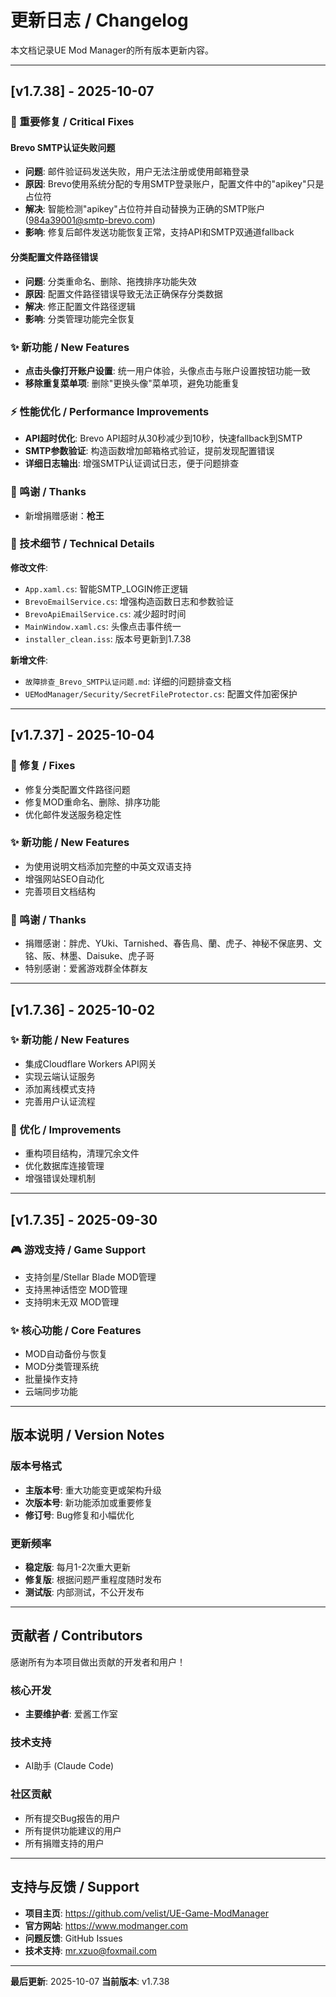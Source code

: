 # 更新日志 / Changelog

本文档记录UE Mod Manager的所有版本更新内容。

---

## [v1.7.38] - 2025-10-07

### 🔧 重要修复 / Critical Fixes

#### Brevo SMTP认证失败问题
- **问题**: 邮件验证码发送失败，用户无法注册或使用邮箱登录
- **原因**: Brevo使用系统分配的专用SMTP登录账户，配置文件中的"apikey"只是占位符
- **解决**: 智能检测"apikey"占位符并自动替换为正确的SMTP账户 (984a39001@smtp-brevo.com)
- **影响**: 修复后邮件发送功能恢复正常，支持API和SMTP双通道fallback

#### 分类配置文件路径错误
- **问题**: 分类重命名、删除、拖拽排序功能失效
- **原因**: 配置文件路径错误导致无法正确保存分类数据
- **解决**: 修正配置文件路径逻辑
- **影响**: 分类管理功能完全恢复

### ✨ 新功能 / New Features

- **点击头像打开账户设置**: 统一用户体验，头像点击与账户设置按钮功能一致
- **移除重复菜单项**: 删除"更换头像"菜单项，避免功能重复

### ⚡ 性能优化 / Performance Improvements

- **API超时优化**: Brevo API超时从30秒减少到10秒，快速fallback到SMTP
- **SMTP参数验证**: 构造函数增加邮箱格式验证，提前发现配置错误
- **详细日志输出**: 增强SMTP认证调试日志，便于问题排查

### 🙏 鸣谢 / Thanks

- 新增捐赠感谢：**枪王**

### 📝 技术细节 / Technical Details

**修改文件**:
- `App.xaml.cs`: 智能SMTP_LOGIN修正逻辑
- `BrevoEmailService.cs`: 增强构造函数日志和参数验证
- `BrevoApiEmailService.cs`: 减少超时时间
- `MainWindow.xaml.cs`: 头像点击事件统一
- `installer_clean.iss`: 版本号更新到1.7.38

**新增文件**:
- `故障排查_Brevo_SMTP认证问题.md`: 详细的问题排查文档
- `UEModManager/Security/SecretFileProtector.cs`: 配置文件加密保护

---

## [v1.7.37] - 2025-10-04

### 🔧 修复 / Fixes

- 修复分类配置文件路径问题
- 修复MOD重命名、删除、排序功能
- 优化邮件发送服务稳定性

### ✨ 新功能 / New Features

- 为使用说明文档添加完整的中英文双语支持
- 增强网站SEO自动化
- 完善项目文档结构

### 🙏 鸣谢 / Thanks

- 捐赠感谢：胖虎、YUki、Tarnished、春告鳥、蘭、虎子、神秘不保底男、文铭、阪、林墨、Daisuke、虎子哥
- 特别感谢：爱酱游戏群全体群友

---

## [v1.7.36] - 2025-10-02

### ✨ 新功能 / New Features

- 集成Cloudflare Workers API网关
- 实现云端认证服务
- 添加离线模式支持
- 完善用户认证流程

### 🔧 优化 / Improvements

- 重构项目结构，清理冗余文件
- 优化数据库连接管理
- 增强错误处理机制

---

## [v1.7.35] - 2025-09-30

### 🎮 游戏支持 / Game Support

- 支持剑星/Stellar Blade MOD管理
- 支持黑神话悟空 MOD管理
- 支持明末无双 MOD管理

### ✨ 核心功能 / Core Features

- MOD自动备份与恢复
- MOD分类管理系统
- 批量操作支持
- 云端同步功能

---

## 版本说明 / Version Notes

### 版本号格式
- **主版本号**: 重大功能变更或架构升级
- **次版本号**: 新功能添加或重要修复
- **修订号**: Bug修复和小幅优化

### 更新频率
- **稳定版**: 每月1-2次重大更新
- **修复版**: 根据问题严重程度随时发布
- **测试版**: 内部测试，不公开发布

---

## 贡献者 / Contributors

感谢所有为本项目做出贡献的开发者和用户！

### 核心开发
- **主要维护者**: 爱酱工作室

### 技术支持
- AI助手 (Claude Code)

### 社区贡献
- 所有提交Bug报告的用户
- 所有提供功能建议的用户
- 所有捐赠支持的用户

---

## 支持与反馈 / Support

- **项目主页**: https://github.com/velist/UE-Game-ModManager
- **官方网站**: https://www.modmanger.com
- **问题反馈**: GitHub Issues
- **技术支持**: mr.xzuo@foxmail.com

---

**最后更新**: 2025-10-07
**当前版本**: v1.7.38
